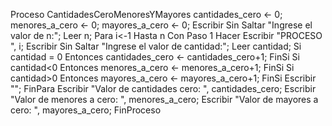 Proceso CantidadesCeroMenoresYMayores
    cantidades_cero <- 0;
    menores_a_cero <- 0;
    mayores_a_cero <- 0;
    Escribir Sin Saltar "Ingrese el valor de n:";
    Leer n;
    Para i<-1 Hasta n Con Paso 1 Hacer
        Escribir "PROCESO ", i;
        Escribir Sin Saltar "Ingrese el valor de cantidad:";
        Leer cantidad;
        Si cantidad = 0 Entonces
            cantidades_cero <- cantidades_cero+1;
        FinSi
        Si cantidad<0 Entonces
            menores_a_cero <- menores_a_cero+1;
        FinSi
        Si cantidad>0 Entonces
            mayores_a_cero <- mayores_a_cero+1;
        FinSi
        Escribir "";
    FinPara
    Escribir "Valor de cantidades cero: ", cantidades_cero;
    Escribir "Valor de menores a cero: ", menores_a_cero;
    Escribir "Valor de mayores a cero: ", mayores_a_cero;
FinProceso
